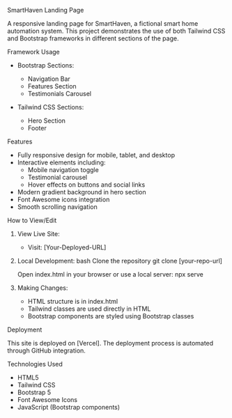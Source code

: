  SmartHaven Landing Page

A responsive landing page for SmartHaven, a fictional smart home automation system. This project demonstrates the use of both Tailwind CSS and Bootstrap frameworks in different sections of the page.

Framework Usage

- Bootstrap Sections:
  - Navigation Bar
  - Features Section
  - Testimonials Carousel

- Tailwind CSS Sections:
  - Hero Section
  - Footer

Features

- Fully responsive design for mobile, tablet, and desktop
- Interactive elements including:
  - Mobile navigation toggle
  - Testimonial carousel
  - Hover effects on buttons and social links
- Modern gradient background in hero section
- Font Awesome icons integration
- Smooth scrolling navigation

 How to View/Edit

1. View Live Site:
   - Visit: [Your-Deployed-URL]

2. Local Development:
   bash
    Clone the repository
   git clone [your-repo-url]

    Open index.html in your browser
    or use a local server:
   npx serve
   

3. Making Changes:
   - HTML structure is in index.html
   - Tailwind classes are used directly in HTML
   - Bootstrap components are styled using Bootstrap classes

 Deployment

This site is deployed on [Vercel]. The deployment process is automated through GitHub integration.

Technologies Used

- HTML5
- Tailwind CSS
- Bootstrap 5
- Font Awesome Icons
- JavaScript (Bootstrap components)
